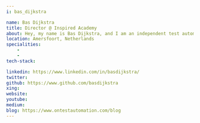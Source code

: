 ```yaml
---
i: bas_dijkstra

name: Bas Dijkstra
title: Director @ Inspired Academy
about: Hey, my name is Bas Dijkstra, and I am an independent test automation consultant and trainer. I have been active in the test automation field for some 16 years now, and have worked on software testing and automation solutions across a wide range of programming languages, frameworks and technology stacks. I’ve delivered test automation training to dozens of companies and hundreds of conference attendees in the Netherlands as well as abroad, to excellent reviews. I live in Amersfoort, The Netherlands, together with my wife and two sons. When I am not at work, I like to go outside for a long run, or to sit down and read a good book.
location: Amersfoort, Netherlands
specialities:
    - 
    - 
tech-stack: 

linkedin: https://www.linkedin.com/in/basdijkstra/
twitter: 
github: https://www.github.com/basdijkstra
xing: 
website: 
youtube: 
medium: 
blog: https://www.ontestautomation.com/blog
---
```

